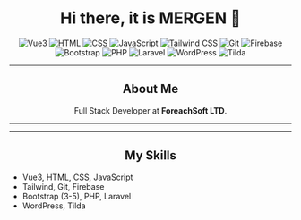 <h1 align="center">Hi there, it is MERGEN 👋</h1>

<p align="center">
  <img src="https://img.shields.io/badge/Code-Vue3-green" alt="Vue3" />
  <img src="https://img.shields.io/badge/Code-HTML-orange" alt="HTML" />
  <img src="https://img.shields.io/badge/Code-CSS-blue" alt="CSS" />
  <img src="https://img.shields.io/badge/Code-JavaScript-yellow" alt="JavaScript" />
  <img src="https://img.shields.io/badge/Style-Tailwind-blue" alt="Tailwind CSS" />
  <img src="https://img.shields.io/badge/Code-Git-black" alt="Git" />
  <img src="https://img.shields.io/badge/Code-Firebase-orange" alt="Firebase" />
  <img src="https://img.shields.io/badge/Style-Bootstrap-purple" alt="Bootstrap" />
  <img src="https://img.shields.io/badge/Code-PHP-darkblue" alt="PHP" />
  <img src="https://img.shields.io/badge/Code-Laravel-red" alt="Laravel" />
  <img src="https://img.shields.io/badge/Code-WordPress-blue" alt="WordPress" />
  <img src="https://img.shields.io/badge/Code-Tilda-lightgrey" alt="Tilda" />
</p>

---

<h2 align="center">About Me</h2>
<p align="center">
  Full Stack Developer at <b>ForeachSoft LTD</b>.
</p>

---
---

<h2 align="center">My Skills</h2>
<ul>
  <li>Vue3, HTML, CSS, JavaScript</li>
  <li>Tailwind, Git, Firebase</li>
  <li>Bootstrap (3-5), PHP, Laravel</li>
  <li>WordPress, Tilda</li>
</ul>
